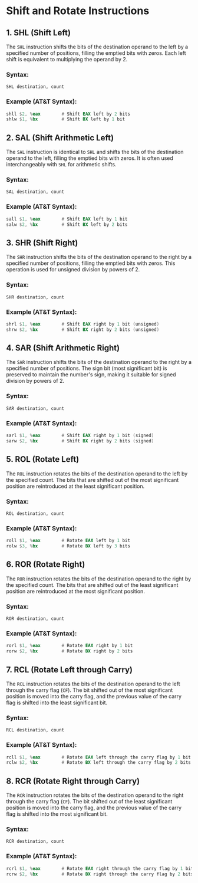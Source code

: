 # Shift and Rotate Instructions

## 1. SHL (Shift Left)
The `SHL` instruction shifts the bits of the destination operand to the left by a specified number of positions, filling the emptied bits with zeros. Each left shift is equivalent to multiplying the operand by 2.

### Syntax:
```
SHL destination, count
```

### Example (AT&T Syntax):
```asm
shll $2, %eax        # Shift EAX left by 2 bits
shlw $1, %bx         # Shift BX left by 1 bit
```

## 2. SAL (Shift Arithmetic Left)
The `SAL` instruction is identical to `SHL` and shifts the bits of the destination operand to the left, filling the emptied bits with zeros. It is often used interchangeably with `SHL` for arithmetic shifts.

### Syntax:
```
SAL destination, count
```

### Example (AT&T Syntax):
```asm
sall $1, %eax        # Shift EAX left by 1 bit
salw $2, %bx         # Shift BX left by 2 bits
```

## 3. SHR (Shift Right)
The `SHR` instruction shifts the bits of the destination operand to the right by a specified number of positions, filling the emptied bits with zeros. This operation is used for unsigned division by powers of 2.

### Syntax:
```
SHR destination, count
```

### Example (AT&T Syntax):
```asm
shrl $1, %eax        # Shift EAX right by 1 bit (unsigned)
shrw $2, %bx         # Shift BX right by 2 bits (unsigned)
```

## 4. SAR (Shift Arithmetic Right)
The `SAR` instruction shifts the bits of the destination operand to the right by a specified number of positions. The sign bit (most significant bit) is preserved to maintain the number's sign, making it suitable for signed division by powers of 2.

### Syntax:
```
SAR destination, count
```

### Example (AT&T Syntax):
```asm
sarl $1, %eax        # Shift EAX right by 1 bit (signed)
sarw $2, %bx         # Shift BX right by 2 bits (signed)
```

## 5. ROL (Rotate Left)
The `ROL` instruction rotates the bits of the destination operand to the left by the specified count. The bits that are shifted out of the most significant position are reintroduced at the least significant position.

### Syntax:
```
ROL destination, count
```

### Example (AT&T Syntax):
```asm
roll $1, %eax        # Rotate EAX left by 1 bit
rolw $3, %bx         # Rotate BX left by 3 bits
```

## 6. ROR (Rotate Right)
The `ROR` instruction rotates the bits of the destination operand to the right by the specified count. The bits that are shifted out of the least significant position are reintroduced at the most significant position.

### Syntax:
```
ROR destination, count
```

### Example (AT&T Syntax):
```asm
rorl $1, %eax        # Rotate EAX right by 1 bit
rorw $2, %bx         # Rotate BX right by 2 bits
```

## 7. RCL (Rotate Left through Carry)
The `RCL` instruction rotates the bits of the destination operand to the left through the carry flag (`CF`). The bit shifted out of the most significant position is moved into the carry flag, and the previous value of the carry flag is shifted into the least significant bit.

### Syntax:
```
RCL destination, count
```

### Example (AT&T Syntax):
```asm
rcll $1, %eax        # Rotate EAX left through the carry flag by 1 bit
rclw $2, %bx         # Rotate BX left through the carry flag by 2 bits
```

## 8. RCR (Rotate Right through Carry)
The `RCR` instruction rotates the bits of the destination operand to the right through the carry flag (`CF`). The bit shifted out of the least significant position is moved into the carry flag, and the previous value of the carry flag is shifted into the most significant bit.

### Syntax:
```
RCR destination, count
```

### Example (AT&T Syntax):
```asm
rcrl $1, %eax        # Rotate EAX right through the carry flag by 1 bit
rcrw $2, %bx         # Rotate BX right through the carry flag by 2 bits
```
